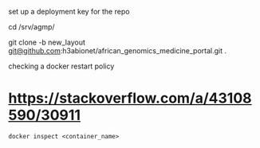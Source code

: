 set up a deployment key for the repo

cd /srv/agmp/

git clone -b new_layout git@github.com:h3abionet/african_genomics_medicine_portal.git .

checking a docker restart policy
# https://stackoverflow.com/a/43108590/30911
`docker inspect <container_name>`